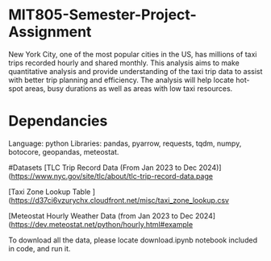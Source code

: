 # MIT805-Semester-Project-Assignment
New York City, one of the most popular cities in the US, has millions of taxi trips recorded hourly and shared monthly. This analysis aims to make quantitative analysis and provide understanding of the taxi trip data to assist with better trip planning and efficiency. The analysis will help locate hot-spot areas, busy durations as well as areas with low taxi resources.

# Dependancies
Language: python
Libraries: pandas, pyarrow, requests, tqdm, numpy, botocore, geopandas, meteostat.

#Datasets
[TLC Trip Record Data (From Jan 2023 to Dec 2024)](https://www.nyc.gov/site/tlc/about/tlc-trip-record-data.page

[Taxi Zone Lookup Table ](https://d37ci6vzurychx.cloudfront.net/misc/taxi_zone_lookup.csv

[Meteostat Hourly Weather Data (from Jan 2023 to Dec 2024](https://dev.meteostat.net/python/hourly.html#example



To download all the data, please locate download.ipynb notebook included in code, and run it.


